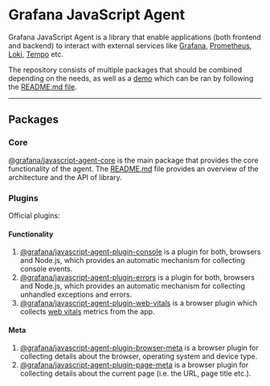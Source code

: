 # Grafana JavaScript Agent

Grafana JavaScript Agent is a library that enable applications (both frontend and backend) to interact with external
services like [Grafana](https://grafana.com/grafana/), [Prometheus](https://prometheus.io/), [Loki](https://grafana.com/logs/),
[Tempo](https://grafana.com/traces/) etc.

The repository consists of multiple packages that should be combined depending on the needs, as well as a [demo](https://github.com/grafana/grafana-javascript-agent/tree/main/demo)
which can be ran by following the [README.md file](https://github.com/grafana/grafana-javascript-agent/tree/main/demo/README.md).

---

## Packages

### Core

[@grafana/javascript-agent-core](https://github.com/grafana/grafana-javascript-agent/tree/main/packages/core) is the
main package that provides the core functionality of the agent. The [README.md](https://github.com/grafana/grafana-javascript-agent/tree/main/packages/core/README.md)
file provides an overview of the architecture and the API of library.

### Plugins

Official plugins:

#### Functionality

1. [@grafana/javascript-agent-plugin-console](https://github.com/grafana/grafana-javascript-agent/tree/main/packages/plugin-console)
   is a plugin for both, browsers and Node.js, which provides an automatic mechanism for collecting console events.
1. [@grafana/javascript-agent-plugin-errors](https://github.com/grafana/grafana-javascript-agent/tree/main/packages/plugin-errors)
   is a plugin for both, browsers and Node.js, which provides an automatic mechanism for collecting unhandled
   exceptions and errors.
1. [@grafana/javascript-agent-plugin-web-vitals](https://github.com/grafana/grafana-javascript-agent/tree/main/packages/plugin-web-vitals)
   is a browser plugin which collects [web vitals](https://web.dev/vitals/) metrics from the app.

#### Meta

1. [@grafana/javascript-agent-plugin-browser-meta](https://github.com/grafana/grafana-javascript-agent/tree/main/packages/plugin-browser-meta)
   is a browser plugin for collecting details about the browser, operating system and device type.
1. [@grafana/javascript-agent-plugin-page-meta](https://github.com/grafana/grafana-javascript-agent/tree/main/packages/plugin-page-meta)
   is a browser plugin for collecting details about the current page (i.e. the URL, page title etc.).

